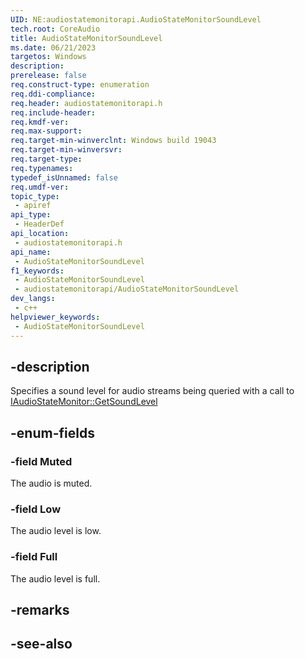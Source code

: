 ```yaml
---
UID: NE:audiostatemonitorapi.AudioStateMonitorSoundLevel
tech.root: CoreAudio
title: AudioStateMonitorSoundLevel
ms.date: 06/21/2023
targetos: Windows
description: 
prerelease: false
req.construct-type: enumeration
req.ddi-compliance: 
req.header: audiostatemonitorapi.h
req.include-header: 
req.kmdf-ver: 
req.max-support: 
req.target-min-winverclnt: Windows build 19043
req.target-min-winversvr: 
req.target-type: 
req.typenames: 
typedef_isUnnamed: false
req.umdf-ver: 
topic_type:
 - apiref
api_type:
 - HeaderDef
api_location:
 - audiostatemonitorapi.h
api_name:
 - AudioStateMonitorSoundLevel
f1_keywords:
 - AudioStateMonitorSoundLevel
 - audiostatemonitorapi/AudioStateMonitorSoundLevel
dev_langs:
 - c++
helpviewer_keywords:
 - AudioStateMonitorSoundLevel
---
```


## -description

Specifies a sound level for audio streams being queried with a call to [IAudioStateMonitor::GetSoundLevel](nf-audiostatemonitorapi-iaudiostatemonitor-getsoundlevel.md)

## -enum-fields

### -field Muted

The audio is muted.

### -field Low

The audio level is low.

### -field Full

The audio level is full.

## -remarks

## -see-also

